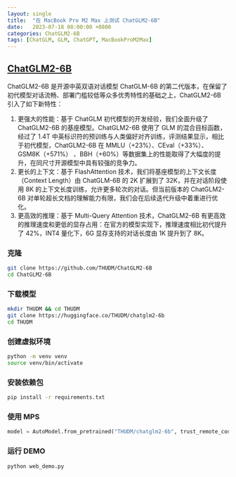 ```yaml
---
layout: single
title:  "在 MacBook Pro M2 Max 上测试 ChatGLM2-6B"
date:   2023-07-18 08:00:00 +0800
categories: ChatGLM2-6B
tags: [ChatGLM, GLM, ChatGPT, MacBookProM2Max]
---
```


## [ChatGLM2-6B](https://github.com/THUDM/ChatGLM2-6B)
ChatGLM2-6B 是开源中英双语对话模型 ChatGLM-6B 的第二代版本，在保留了初代模型对话流畅、部署门槛较低等众多优秀特性的基础之上，ChatGLM2-6B 引入了如下新特性：

1. 更强大的性能：基于 ChatGLM 初代模型的开发经验，我们全面升级了 ChatGLM2-6B 的基座模型。ChatGLM2-6B 使用了 GLM 的混合目标函数，经过了 1.4T 中英标识符的预训练与人类偏好对齐训练，评测结果显示，相比于初代模型，ChatGLM2-6B 在 MMLU（+23%）、CEval（+33%）、GSM8K（+571%） 、BBH（+60%）等数据集上的性能取得了大幅度的提升，在同尺寸开源模型中具有较强的竞争力。
2. 更长的上下文：基于 FlashAttention 技术，我们将基座模型的上下文长度（Context Length）由 ChatGLM-6B 的 2K 扩展到了 32K，并在对话阶段使用 8K 的上下文长度训练，允许更多轮次的对话。但当前版本的 ChatGLM2-6B 对单轮超长文档的理解能力有限，我们会在后续迭代升级中着重进行优化。
3. 更高效的推理：基于 Multi-Query Attention 技术，ChatGLM2-6B 有更高效的推理速度和更低的显存占用：在官方的模型实现下，推理速度相比初代提升了 42%，INT4 量化下，6G 显存支持的对话长度由 1K 提升到了 8K。

### 克隆
```bash
git clone https://github.com/THUDM/ChatGLM2-6B
cd ChatGLM2-6B
```

### 下载模型
```bash
mkdir THUDM && cd THUDM
git clone https://huggingface.co/THUDM/chatglm2-6b
cd THUDM
```

### 创建虚拟环境
```bash
python -m venv venv
source venv/bin/activate
```

### 安装依赖包
```bash
pip install -r requirements.txt
```

### 使用 MPS
```py
model = AutoModel.from_pretrained("THUDM/chatglm2-6b", trust_remote_code=True).half().to('mps')
```

### 运行 DEMO
```bash
python web_demo.py
```
